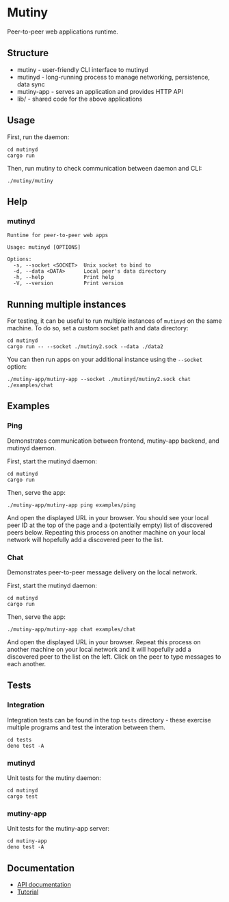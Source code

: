# Mutiny

Peer-to-peer web applications runtime.

## Structure

* mutiny - user-friendly CLI interface to mutinyd
* mutinyd - long-running process to manage networking, persistence, data sync
* mutiny-app - serves an application and provides HTTP API
* lib/ - shared code for the above applications

## Usage

First, run the daemon:

```
cd mutinyd
cargo run
```

Then, run mutiny to check communication between daemon and CLI:

```
./mutiny/mutiny
```

## Help

### mutinyd

```
Runtime for peer-to-peer web apps

Usage: mutinyd [OPTIONS]

Options:
  -s, --socket <SOCKET>  Unix socket to bind to
  -d, --data <DATA>      Local peer's data directory
  -h, --help             Print help
  -V, --version          Print version
```

## Running multiple instances

For testing, it can be useful to run multiple instances of `mutinyd`
on the same machine. To do so, set a custom socket path and data
directory:

```
cd mutinyd
cargo run -- --socket ./mutiny2.sock --data ./data2
```

You can then run apps on your additional instance using the `--socket`
option:

```
./mutiny-app/mutiny-app --socket ./mutinyd/mutiny2.sock chat ./examples/chat
```

## Examples

### Ping

Demonstrates communication between frontend, mutiny-app backend, and mutinyd daemon.

First, start the mutinyd daemon:

```
cd mutinyd
cargo run
```

Then, serve the app:

```
./mutiny-app/mutiny-app ping examples/ping
```

And open the displayed URL in your browser. You should see your local peer
ID at the top of the page and a (potentially empty) list of discovered
peers below. Repeating this process on another machine on your local
network will hopefully add a discovered peer to the list.

### Chat

Demonstrates peer-to-peer message delivery on the local network.

First, start the mutinyd daemon:

```
cd mutinyd
cargo run
```

Then, serve the app:

```
./mutiny-app/mutiny-app chat examples/chat
```

And open the displayed URL in your browser. Repeat this process on another
machine on your local network and it will hopefully add a discovered
peer to the list on the left. Click on the peer to type messages to
each another.

## Tests

### Integration

Integration tests can be found in the top `tests` directory - these
exercise multiple programs and test the interation between them.

```
cd tests
deno test -A
```

### mutinyd

Unit tests for the mutiny daemon:

```
cd mutinyd
cargo test
```

### mutiny-app

Unit tests for the mutiny-app server:

```
cd mutiny-app
deno test -A
```

## Documentation

* [API documentation](./docs/api.md)
* [Tutorial](./docs/tutorial.md)
